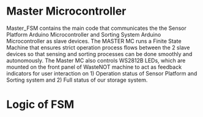 # Master Microcontroller
Master_FSM contains the main code that communicates the the Sensor Platform Arduino Microcontroller and Sorting System Arduino Microcontroller as slave devices. The MASTER MC runs a Finite State Machine that ensures strict operation process flows between the 2 slave devices so that sensing and sorting processes can be done smoothly and autonomously. The Master MC also controls WS2812B LEDs, which are mounted on the front panel of WasteNOT machine to act as feedback indicators for user interaction on 1) Operation status of Sensor Platform and Sorting system and 2) Full status of our storage system.

# Logic of FSM


